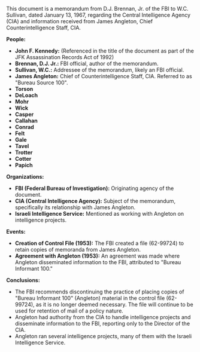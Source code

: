 This document is a memorandum from D.J. Brennan, Jr. of the FBI to W.C. Sullivan, dated January 13, 1967, regarding the Central Intelligence Agency (CIA) and information received from James Angleton, Chief Counterintelligence Staff, CIA.

**People:**

*   **John F. Kennedy:** (Referenced in the title of the document as part of the JFK Assassination Records Act of 1992)
*   **Brennan, D.J. Jr.:** FBI official, author of the memorandum.
*   **Sullivan, W.C.:** Addressee of the memorandum, likely an FBI official.
*   **James Angleton:** Chief of Counterintelligence Staff, CIA. Referred to as "Bureau Source 100".
*   **Torson**
*   **DeLoach**
*   **Mohr**
*   **Wick**
*   **Casper**
*   **Callahan**
*   **Conrad**
*   **Felt**
*   **Gale**
*   **Tavel**
*   **Trotter**
*   **Cotter**
*   **Papich**

**Organizations:**

*   **FBI (Federal Bureau of Investigation):** Originating agency of the document.
*   **CIA (Central Intelligence Agency):** Subject of the memorandum, specifically its relationship with James Angleton.
*   **Israeli Intelligence Service:** Mentioned as working with Angleton on intelligence projects.

**Events:**

*   **Creation of Control File (1953):** The FBI created a file (62-99724) to retain copies of memoranda from James Angleton.
*   **Agreement with Angleton (1953):** An agreement was made where Angleton disseminated information to the FBI, attributed to "Bureau Informant 100."

**Conclusions:**

*   The FBI recommends discontinuing the practice of placing copies of "Bureau Informant 100" (Angleton) material in the control file (62-99724), as it is no longer deemed necessary. The file will continue to be used for retention of mail of a policy nature.
*   Angleton had authority from the CIA to handle intelligence projects and disseminate information to the FBI, reporting only to the Director of the CIA.
*   Angleton ran several intelligence projects, many of them with the Israeli Intelligence Service.
